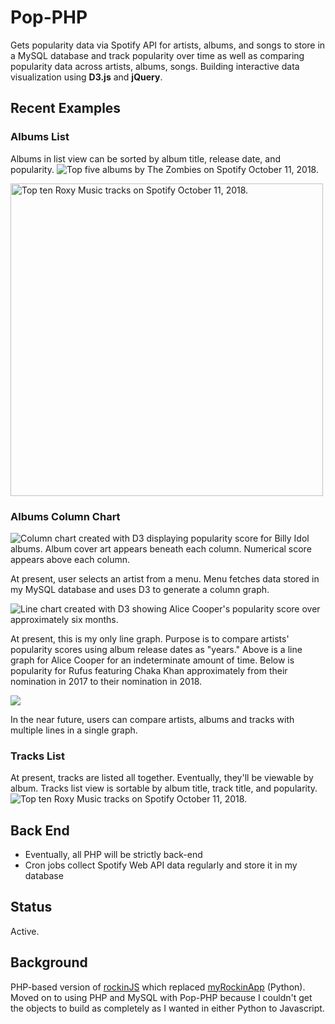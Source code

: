 # Pop-PHP
Gets popularity data via Spotify API for artists, albums, and songs to store in a MySQL database and track popularity over time as well as comparing popularity data across artists, albums, songs. Building interactive data visualization using **D3.js** and **jQuery**.

## Recent Examples
### Albums List
Albums in list view can be sorted by album title, release date, and popularity.
<img src="https://jotascript.files.wordpress.com/2018/10/zombiesalbums2.png" alt="Top five albums by The Zombies on Spotify October 11, 2018.">

<img src="https://jotascript.files.wordpress.com/2018/10/roxytracks.png" width="500" height=auto alt="Top ten Roxy Music tracks on Spotify October 11, 2018.">

### Albums Column Chart
![Column chart created with D3 displaying popularity score for Billy Idol albums. Album cover art appears beneath each column. Numerical score appears above each column.](https://jotascript.files.wordpress.com/2018/04/billyidol.png)

At present, user selects an artist from a menu. Menu fetches data stored in my MySQL database and uses D3 to generate a column graph. 

![Line chart created with D3 showing Alice Cooper's popularity score over approximately six months.](https://jotascript.files.wordpress.com/2018/07/alicegraph.png)

At present, this is my only line graph. Purpose is to compare artists' popularity scores using album release dates as "years." Above is a line graph for Alice Cooper for an indeterminate amount of time. Below is popularity for Rufus featuring Chaka Khan approximately from their nomination in 2017 to their nomination in 2018.

<img src="https://jotascript.files.wordpress.com/2018/10/rufusline.png">

In the near future, users can compare artists, albums and tracks with multiple lines in a single graph.

### Tracks List
At present, tracks are listed all together. Eventually, they'll be viewable by album. Tracks list view is sortable by album title, track title, and popularity.
<img src="https://jotascript.files.wordpress.com/2018/10/roxytracks.png" alt="Top ten Roxy Music tracks on Spotify October 11, 2018.">

## Back End
* Eventually, all PHP will be strictly back-end
* Cron jobs collect Spotify Web API data regularly and store it in my database

## Status
Active.

## Background
PHP-based version of [rockinJS](https://github.com/jotasprout/rockinJS) which replaced [myRockinApp](https://github.com/jotasprout/myRockinApp) (Python). Moved on to using PHP and MySQL with Pop-PHP because I couldn't get the objects to build as completely as I wanted in either Python to Javascript. 
